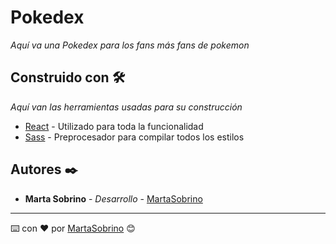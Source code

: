 # Pokedex

_Aquí va una Pokedex para los fans más fans de pokemon_

## Construido con 🛠️

_Aquí van las herramientas usadas para su construcción_

* [React](https://reactjs.org/) - Utilizado para toda la funcionalidad
* [Sass](https://sass-lang.com/) - Preprocesador para compilar todos los estilos

## Autores ✒️

* **Marta Sobrino** - *Desarrollo* - [MartaSobrino](https://github.com/MartaSobrino)

---
⌨️ con ❤️ por [MartaSobrino](https://github.com/MartaSobrino) 😊